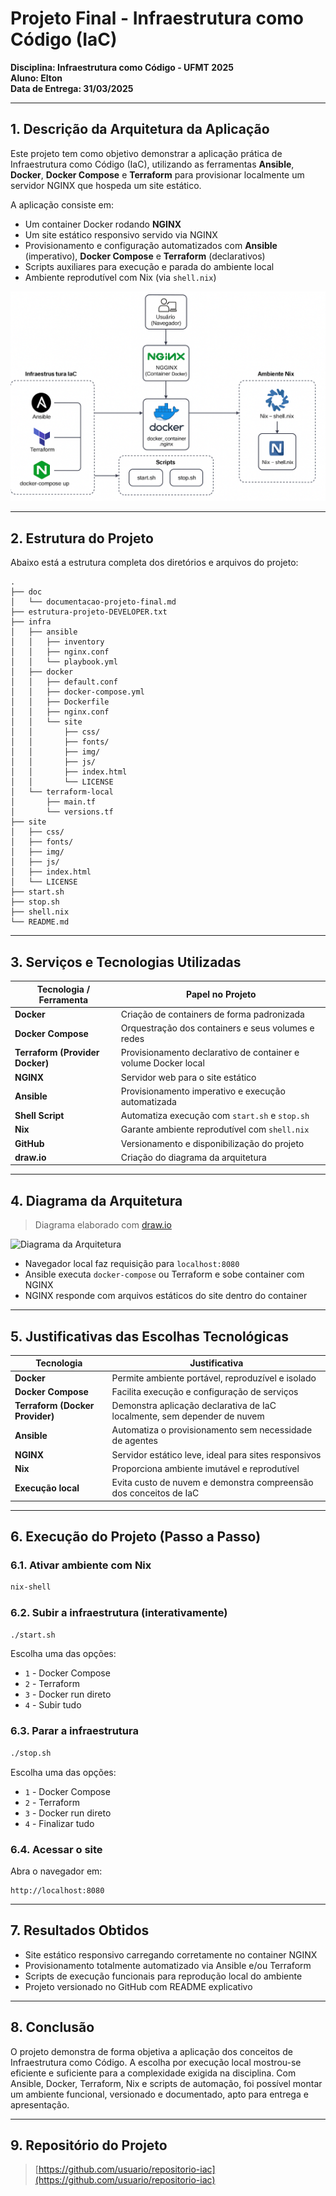 # Projeto Final - Infraestrutura como Código (IaC)  
**Disciplina: Infraestrutura como Código - UFMT 2025**  
**Aluno: Elton**  
**Data de Entrega: 31/03/2025**

---

## 1. Descrição da Arquitetura da Aplicação

Este projeto tem como objetivo demonstrar a aplicação prática de Infraestrutura como Código (IaC), utilizando as ferramentas **Ansible**, **Docker**, **Docker Compose** e **Terraform** para provisionar localmente um servidor NGINX que hospeda um site estático.

A aplicação consiste em:

- Um container Docker rodando **NGINX**
- Um site estático responsivo servido via NGINX
- Provisionamento e configuração automatizados com **Ansible** (imperativo), **Docker Compose** e **Terraform** (declarativos)
- Scripts auxiliares para execução e parada do ambiente local
- Ambiente reprodutível com Nix (via `shell.nix`)

![Estrutura do Projeto](/doc/Fluxo-IaC.png)

---

## 2. Estrutura do Projeto

Abaixo está a estrutura completa dos diretórios e arquivos do projeto:

```
.
├── doc
│   └── documentacao-projeto-final.md
├── estrutura-projeto-DEVELOPER.txt
├── infra
│   ├── ansible
│   │   ├── inventory
│   │   ├── nginx.conf
│   │   └── playbook.yml
│   ├── docker
│   │   ├── default.conf
│   │   ├── docker-compose.yml
│   │   ├── Dockerfile
│   │   ├── nginx.conf
│   │   └── site
│   │       ├── css/
│   │       ├── fonts/
│   │       ├── img/
│   │       ├── js/
│   │       ├── index.html
│   │       └── LICENSE
│   └── terraform-local
│       ├── main.tf
│       └── versions.tf
├── site
│   ├── css/
│   ├── fonts/
│   ├── img/
│   ├── js/
│   ├── index.html
│   └── LICENSE
├── start.sh
├── stop.sh
├── shell.nix
└── README.md
```

---

## 3. Serviços e Tecnologias Utilizadas

| Tecnologia / Ferramenta | Papel no Projeto |
|-------------------------|------------------|
| **Docker**              | Criação de containers de forma padronizada |
| **Docker Compose**      | Orquestração dos containers e seus volumes e redes |
| **Terraform (Provider Docker)** | Provisionamento declarativo de container e volume Docker local |
| **NGINX**               | Servidor web para o site estático |
| **Ansible**             | Provisionamento imperativo e execução automatizada |
| **Shell Script**        | Automatiza execução com `start.sh` e `stop.sh` |
| **Nix**                 | Garante ambiente reprodutível com `shell.nix` |
| **GitHub**              | Versionamento e disponibilização do projeto |
| **draw.io**             | Criação do diagrama da arquitetura |

---

## 4. Diagrama da Arquitetura

> Diagrama elaborado com [draw.io](https://draw.io)

![Diagrama da Arquitetura](./img/diagrama-arquitetura.png)

- Navegador local faz requisição para `localhost:8080`
- Ansible executa `docker-compose` ou Terraform e sobe container com NGINX
- NGINX responde com arquivos estáticos do site dentro do container

---

## 5. Justificativas das Escolhas Tecnológicas

| Tecnologia | Justificativa |
|------------|---------------|
| **Docker** | Permite ambiente portável, reproduzível e isolado |
| **Docker Compose** | Facilita execução e configuração de serviços |
| **Terraform (Docker Provider)** | Demonstra aplicação declarativa de IaC localmente, sem depender de nuvem |
| **Ansible** | Automatiza o provisionamento sem necessidade de agentes |
| **NGINX** | Servidor estático leve, ideal para sites responsivos |
| **Nix** | Proporciona ambiente imutável e reprodutível |
| **Execução local** | Evita custo de nuvem e demonstra compreensão dos conceitos de IaC |

---

## 6. Execução do Projeto (Passo a Passo)

### 6.1. Ativar ambiente com Nix

```bash
nix-shell
```

### 6.2. Subir a infraestrutura (interativamente)

```bash
./start.sh
```

Escolha uma das opções:
- `1` - Docker Compose
- `2` - Terraform
- `3` - Docker run direto
- `4` - Subir tudo

### 6.3. Parar a infraestrutura

```bash
./stop.sh
```

Escolha uma das opções:
- `1` - Docker Compose
- `2` - Terraform
- `3` - Docker run direto
- `4` - Finalizar tudo

### 6.4. Acessar o site

Abra o navegador em:
```
http://localhost:8080
```

---

## 7. Resultados Obtidos

- Site estático responsivo carregando corretamente no container NGINX
- Provisionamento totalmente automatizado via Ansible e/ou Terraform
- Scripts de execução funcionais para reprodução local do ambiente
- Projeto versionado no GitHub com README explicativo

---

## 8. Conclusão

O projeto demonstra de forma objetiva a aplicação dos conceitos de Infraestrutura como Código. A escolha por execução local mostrou-se eficiente e suficiente para a complexidade exigida na disciplina. Com Ansible, Docker, Terraform, Nix e scripts de automação, foi possível montar um ambiente funcional, versionado e documentado, apto para entrega e apresentação.

---

## 9. Repositório do Projeto

> [https://github.com/usuario/repositorio-iac](https://github.com/usuario/repositorio-iac)

